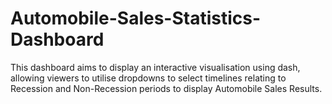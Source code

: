 # Automobile-Sales-Statistics-Dashboard
This dashboard aims to display an interactive visualisation using dash, allowing viewers to utilise dropdowns to select timelines relating to Recession and Non-Recession periods to display Automobile Sales Results. 
